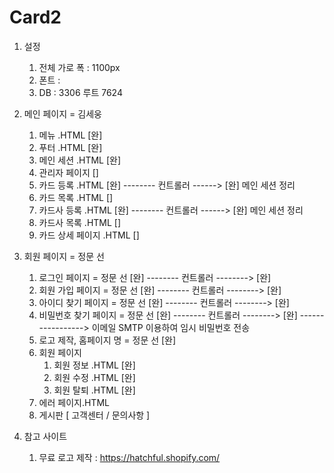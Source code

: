 # Card2

1. 설정
    1. 전체 가로 폭 : 1100px
    2. 폰트 :
    3. DB : 3306 루트 7624

2. 메인 페이지 = 김세웅
    1. 메뉴 .HTML [완]
    2. 푸터 .HTML [완]
    3. 메인 세션 .HTML [완]
    4. 관리자 페이지 []
      1. 카드 등록 .HTML [완] -------- 컨트롤러 ------> [완] 메인 세션 정리
      2. 카드 목록 .HTML []
      3. 카드사 등록 .HTML [완] -------- 컨트롤러 ------> [완] 메인 세션 정리
      4. 카드사 목록 .HTML []
      5. 카드 상세 페이지 .HTML []

3. 회원 페이지 = 정문 선
    1. 로그인 페이지 = 정문 선 [완] -------- 컨트롤러 --------> [완]
    2. 회원 가입 페이지 = 정문 선 [완] -------- 컨트롤러 --------> [완]
    3. 아이디 찾기 페이지 = 정문 선 [완] -------- 컨트롤러 --------> [완]  
    4. 비밀번호 찾기 페이지 = 정문 선 [완] -------- 컨트롤러 --------> [완] -----------------> 이메일 SMTP 이용하여 임시 비밀번호 전송
    5. 로고 제작, 홈페이지 명 = 정문 선 [완]
    6. 회원 페이지
        1. 회원 정보 .HTML  [완]
        2. 회원 수정 .HTML  [완]
        3. 회원 탈퇴 .HTML [완]
    7. 에러 페이지.HTML
    8. 게시판 [ 고객센터 / 문의사항 ] 
 
4. 참고 사이트
    1. 무료 로고 제작 : https://hatchful.shopify.com/
